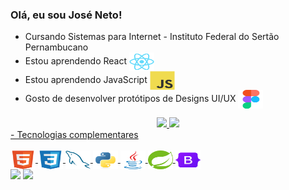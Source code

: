 ### Olá, eu sou José Neto!



- Cursando Sistemas para Internet - Instituto Federal do Sertão Pernambucano
- Estou aprendendo React <img align="center" alt="JoseNeto-HTML" height="30" width="40" src="https://raw.githubusercontent.com/devicons/devicon/master/icons/react/react-original.svg">
- Estou aprendendo JavaScript <img align="center" alt="JoseNeto-HTML" height="30" width="40" src="https://raw.githubusercontent.com/devicons/devicon/master/icons/javascript/javascript-original.svg">
- Gosto de desenvolver protótipos de Designs UI/UX <img align="center" alt="JoseNeto-HTML" height="30" width="40" src="https://raw.githubusercontent.com/devicons/devicon/master/icons/figma/figma-original.svg">
<div align="center">
  <a href="https://github.com/jospneto">
  <img height="180em" src="https://github-readme-stats.vercel.app/api?username=jospneto&show_icons=true&theme=dark&include_all_commits=true&count_private=true"/>
  <img height="180em" src="https://github-readme-stats.vercel.app/api/top-langs/?username=jospneto&layout=compact&langs_count=7&theme=dark"/>
</div>
- Tecnologias complementares
<div style="display: inline_block"><br>
  <img align="center" alt="JoseNeto-HTML" height="30" width="40" src="https://raw.githubusercontent.com/devicons/devicon/master/icons/html5/html5-original.svg">
  <img align="center" alt="JoseNeto-CSS" height="30" width="40" src="https://raw.githubusercontent.com/devicons/devicon/master/icons/css3/css3-original.svg">
  <img align="center" alt="JoseNeto-Python" height="30" width="40" src="https://raw.githubusercontent.com/devicons/devicon/master/icons/mysql/mysql-original.svg">
  <img align="center" alt="JoseNeto-Python" height="30" width="40" src="https://raw.githubusercontent.com/devicons/devicon/master/icons/python/python-original.svg">
  <img align="center" alt="JoseNeto-Python" height="30" width="40" src="https://raw.githubusercontent.com/devicons/devicon/master/icons/java/java-original.svg">
  <img align="center" alt="JoseNeto-Python" height="30" width="40" src="https://raw.githubusercontent.com/devicons/devicon/master/icons/spring/spring-original.svg">
  <img align="center" alt="JoseNeto-Python" height="30" width="40" src="https://raw.githubusercontent.com/devicons/devicon/master/icons/bootstrap/bootstrap-original.svg">
 </div>
  <a href="https://www.linkedin.com/in/jos%C3%A9-neto-20a4b8208/" target="_blank"><img src="https://img.shields.io/badge/-LinkedIn-%230077B5?style=for-the-badge&logo=linkedin&logoColor=white" target="_blank"></a> 
  <a href="" target="_blank"><img src="https://img.shields.io/badge/Gmail-D14836?style=for-the-badge&logo=gmail&logoColor=white" target="_blank"></a> 
</div>
